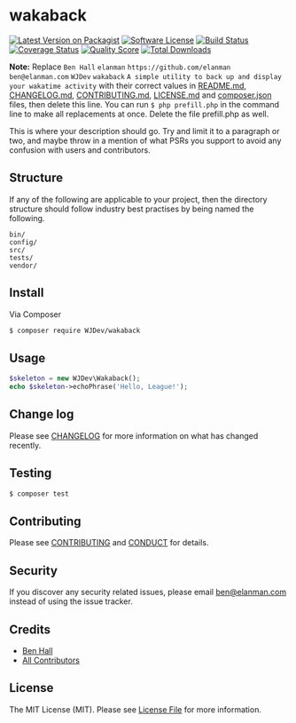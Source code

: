 # wakaback

[![Latest Version on Packagist][ico-version]][link-packagist]
[![Software License][ico-license]](LICENSE.md)
[![Build Status][ico-travis]][link-travis]
[![Coverage Status][ico-scrutinizer]][link-scrutinizer]
[![Quality Score][ico-code-quality]][link-code-quality]
[![Total Downloads][ico-downloads]][link-downloads]

**Note:** Replace ```Ben Hall``` ```elanman``` ```https://github.com/elanman``` ```ben@elanman.com``` ```WJDev``` ```wakaback``` ```A simple utility to back up and display your wakatime activity``` with their correct values in [README.md](README.md), [CHANGELOG.md](CHANGELOG.md), [CONTRIBUTING.md](CONTRIBUTING.md), [LICENSE.md](LICENSE.md) and [composer.json](composer.json) files, then delete this line. You can run `$ php prefill.php` in the command line to make all replacements at once. Delete the file prefill.php as well.

This is where your description should go. Try and limit it to a paragraph or two, and maybe throw in a mention of what
PSRs you support to avoid any confusion with users and contributors.

## Structure

If any of the following are applicable to your project, then the directory structure should follow industry best practises by being named the following.

```
bin/        
config/
src/
tests/
vendor/
```


## Install

Via Composer

``` bash
$ composer require WJDev/wakaback
```

## Usage

``` php
$skeleton = new WJDev\Wakaback();
echo $skeleton->echoPhrase('Hello, League!');
```

## Change log

Please see [CHANGELOG](CHANGELOG.md) for more information on what has changed recently.

## Testing

``` bash
$ composer test
```

## Contributing

Please see [CONTRIBUTING](CONTRIBUTING.md) and [CONDUCT](CONDUCT.md) for details.

## Security

If you discover any security related issues, please email ben@elanman.com instead of using the issue tracker.

## Credits

- [Ben Hall][link-author]
- [All Contributors][link-contributors]

## License

The MIT License (MIT). Please see [License File](LICENSE.md) for more information.

[ico-version]: https://img.shields.io/packagist/v/WJDev/wakaback.svg?style=flat-square
[ico-license]: https://img.shields.io/badge/license-MIT-brightgreen.svg?style=flat-square
[ico-travis]: https://img.shields.io/travis/WJDev/wakaback/master.svg?style=flat-square
[ico-scrutinizer]: https://img.shields.io/scrutinizer/coverage/g/WJDev/wakaback.svg?style=flat-square
[ico-code-quality]: https://img.shields.io/scrutinizer/g/WJDev/wakaback.svg?style=flat-square
[ico-downloads]: https://img.shields.io/packagist/dt/WJDev/wakaback.svg?style=flat-square

[link-packagist]: https://packagist.org/packages/WJDev/wakaback
[link-travis]: https://travis-ci.org/WJDev/wakaback
[link-scrutinizer]: https://scrutinizer-ci.com/g/WJDev/wakaback/code-structure
[link-code-quality]: https://scrutinizer-ci.com/g/WJDev/wakaback
[link-downloads]: https://packagist.org/packages/WJDev/wakaback
[link-author]: https://github.com/elanman
[link-contributors]: ../../contributors
